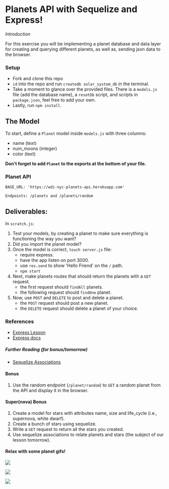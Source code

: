 # Planets API with Sequelize and Express!

_Introduction_

For this exercise you will be implementing a planet database and data layer for creating and querying different planets, as well as, sending json data to the browser.

### Setup
- Fork and clone this repo
- `cd` into the repo and run `createdb solar_system_db` in the terminal.
- Take a moment to glance over the provided files.  There is a `models.js` file (add the database name), a `resetDb` script, and scripts in `package.json`, feel free to add your own.
- Lastly, run `npm install`.

## The Model
To start, define a `Planet` model inside `models.js` with three columns:
- name (text)
- num_moons (integer)
- color (text)

**Don't forget to add `Planet` to the exports at the bottom of your file.**

### Planet API
```
BASE_URL: 'https://wdi-nyc-planets-api.herokuapp.com'

Endpoints: /planets and /planets/random

```
## Deliverables:

In `scratch.js`:
1. Test your models, by creating a planet to make sure everything is functioning the way you want?
1. Did you import the planet model?
1. Once the model is correct, `touch server.js` file:
    - require express.
    - have the app listen on port 3000.
    - use `res.send` to show 'Hello Friend' on the `/` path.
    - `npm start`
1. Next, make planets routes that should return the planets with a `GET` request.
    - the first request should `findAll` planets.
    - the following request should `findOne` planet.
1. Now, use `POST` and `DELETE` to post and delete a planet.
    - the `POST` request should post a new planet.
    - the `DELETE` request should delete a planet of your choice.

### References
- [Express Lesson](https://git.generalassemb.ly/wdi-nyc-bananas/js-express-intro-lesson)
- [Express docs](https://expressjs.com/)

##### Further Reading (for bonus/tomorrow)
- [Sequelize Associations](http://docs.sequelizejs.com/manual/tutorial/associations.html)


#### Bonus

1. Use the random endpoint (`/planet/random`) to `GET`
a random planet from the API and display it in the browser.


#### Super(nova) Bonus

1. Create a model for stars with attributes name, size and life_cycle (i.e., supernova, white dwarf).
2. Create a bunch of stars using sequelize.
3. Write a `GET` request to return all the stars you created.
4. Use sequelize associations to relate planets and stars (the subject of our lesson tomorrow).

#### Relax with some planet gifs!
![](https://media.giphy.com/media/l4FGJQvXJdKsBboha/giphy.gif)

![](https://media.giphy.com/media/l0He3o8pL9AebplFm/giphy.gif)

![](https://media.giphy.com/media/3o7buctjKD8g5r4544/giphy.gif)
